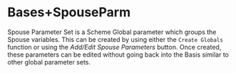 # Bases+SpouseParm

Spouse Parameter Set is a Scheme Global parameter which groups the
Spouse variables. This can be created by using either the `Create
Globals` function or using the _Add/Edit Spouse Parameters_ button. Once
created, these parameters can be edited without going back into the
Basis similar to other global parameter sets.
